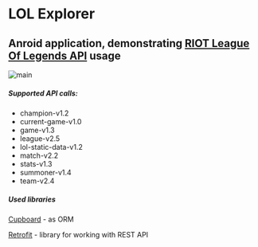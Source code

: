 # LOL Explorer

Anroid application, demonstrating [RIOT League Of Legends API][RIOT] usage
---

![main][Main]

##### Supported API calls:
* champion-v1.2
* current-game-v1.0
* game-v1.3
* league-v2.5
* lol-static-data-v1.2
* match-v2.2
* stats-v1.3
* summoner-v1.4
* team-v2.4

##### Used libraries
[Cupboard][Cupboard] - as ORM 

[Retrofit][Retrofit] - library for working with REST API
 
[Main]: https://cloud.githubusercontent.com/assets/8672252/12757564/9e488ddc-c9e9-11e5-94c7-4ed413dcb27e.gif
[RIOT]: https://developer.riotgames.com "RIOT League Of Legends API"
[Cupboard]: https://bitbucket.org/littlerobots/cupboard "Cupboard"
[Retrofit]: http://square.github.io/retrofit "Retrofit"
